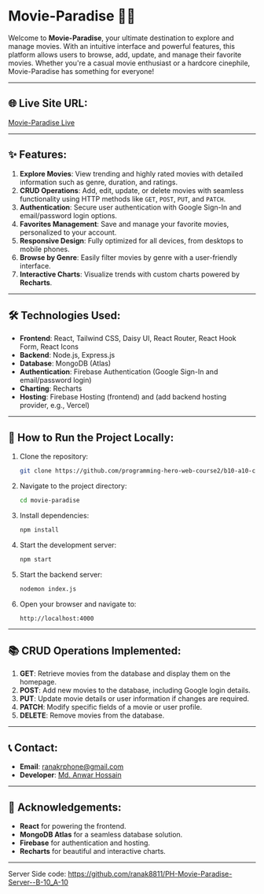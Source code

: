 # Movie-Paradise 🎥🌟

Welcome to **Movie-Paradise**, your ultimate destination to explore and manage movies. With an intuitive interface and powerful features, this platform allows users to browse, add, update, and manage their favorite movies. Whether you're a casual movie enthusiast or a hardcore cinephile, Movie-Paradise has something for everyone!

---

## 🌐 Live Site URL:

[Movie-Paradise Live](https://movie-portal-b3ddf.web.app/)

---

## ✨ Features:

1. **Explore Movies**: View trending and highly rated movies with detailed information such as genre, duration, and ratings.
2. **CRUD Operations**: Add, edit, update, or delete movies with seamless functionality using HTTP methods like `GET`, `POST`, `PUT`, and `PATCH`.
3. **Authentication**: Secure user authentication with Google Sign-In and email/password login options.
4. **Favorites Management**: Save and manage your favorite movies, personalized to your account.
5. **Responsive Design**: Fully optimized for all devices, from desktops to mobile phones.
6. **Browse by Genre**: Easily filter movies by genre with a user-friendly interface.
7. **Interactive Charts**: Visualize trends with custom charts powered by **Recharts**.

---

## 🛠️ Technologies Used:

- **Frontend**: React, Tailwind CSS, Daisy UI, React Router, React Hook Form, React Icons
- **Backend**: Node.js, Express.js
- **Database**: MongoDB (Atlas)
- **Authentication**: Firebase Authentication (Google Sign-In and email/password login)
- **Charting**: Recharts
- **Hosting**: Firebase Hosting (frontend) and (add backend hosting provider, e.g., Vercel)

---

## 🚀 How to Run the Project Locally:

1. Clone the repository:
   ```bash
   git clone https://github.com/programming-hero-web-course2/b10-a10-client-side-ranak8811
   ```
2. Navigate to the project directory:
   ```bash
   cd movie-paradise
   ```
3. Install dependencies:
   ```bash
   npm install
   ```
4. Start the development server:
   ```bash
   npm start
   ```
5. Start the backend server:
   ```bash
   nodemon index.js
   ```
6. Open your browser and navigate to:
   ```
   http://localhost:4000
   ```

---

## 📚 CRUD Operations Implemented:

1. **GET**: Retrieve movies from the database and display them on the homepage.
2. **POST**: Add new movies to the database, including Google login details.
3. **PUT**: Update movie details or user information if changes are required.
4. **PATCH**: Modify specific fields of a movie or user profile.
5. **DELETE**: Remove movies from the database.

---

## 📞 Contact:

- **Email**: ranakrphone@gmail.com
- **Developer**: [Md. Anwar Hossain](https://github.com/ranak8811)

---

## 🌟 Acknowledgements:

- **React** for powering the frontend.
- **MongoDB Atlas** for a seamless database solution.
- **Firebase** for authentication and hosting.
- **Recharts** for beautiful and interactive charts.

---

Server Side code: https://github.com/ranak8811/PH-Movie-Paradise-Server--B-10_A-10
